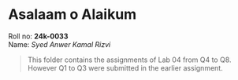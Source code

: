 # Asalaam o Alaikum
Roll no: **24k-0033**
<br>Name: *Syed Anwer Kamal Rizvi*

> This folder contains the assignments of Lab 04 from Q4 to Q8. However Q1 to Q3 were submitted in the earlier assignment.

